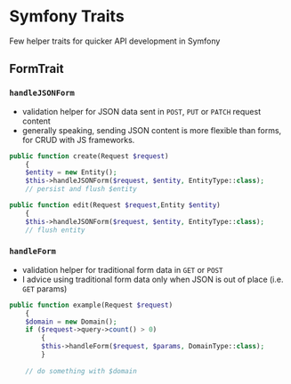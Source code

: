# Symfony Traits
Few helper traits for quicker API  development in Symfony

## FormTrait
### `handleJSONForm` 
- validation helper for JSON data sent in `POST`, `PUT` or `PATCH` request content
- generally speaking, sending JSON content is more flexible than forms, for CRUD with JS frameworks.
```php
public function create(Request $request)
	{
	$entity = new Entity();
	$this->handleJSONForm($request, $entity, EntityType::class);
	// persist and flush $entity
```
```php
public function edit(Request $request,Entity $entity)
	{
	$this->handleJSONForm($request, $entity, EntityType::class);
	// flush entity
```

### `handleForm` 
- validation helper for traditional form data in `GET` or `POST`
- I advice using traditional form data only when JSON is out of place (i.e. `GET` params)
```php
public function example(Request $request)
	{
	$domain = new Domain();
	if ($request->query->count() > 0)
		{
		$this->handleForm($request, $params, DomainType::class);
		}
	
	// do something with $domain
```